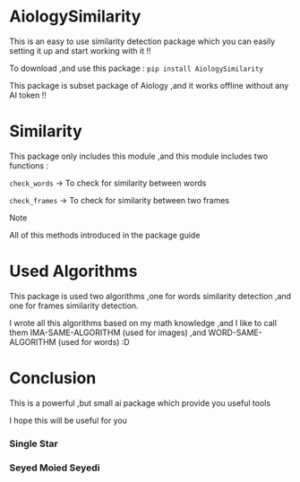 # AiologySimilarity

This is an easy to use similarity detection package which you can easily setting it up and start working with it !!

To download ,and use this package : `pip install AiologySimilarity`

This package is subset package of Aiology ,and it works offline without any AI token !!


# Similarity

This package only includes this module ,and this module includes two functions :

`check_words` -> To check for similarity between words

`check_frames` -> To check for similarity between two frames

> [!NOTE]
>All of this methods introduced in the package guide


# Used Algorithms

This package is used two algorithms ,one for words similarity detection ,and one for frames similarity detection.

I wrote all this algorithms based on my math knowledge ,and I like to call them IMA-SAME-ALGORITHM (used for images) ,and WORD-SAME-ALGORITHM (used for words) :D


# Conclusion

This is a powerful ,but small ai package which provide you useful tools

I hope this will be useful for you


### Single Star

### Seyed Moied Seyedi 
